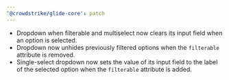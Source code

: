 ```yaml
---
'@crowdstrike/glide-core': patch
---
```


- Dropdown when filterable and multiselect now clears its input field when an option is selected.
- Dropdown now unhides previously filtered options when the `filterable` attribute is removed.
- Single-select dropdown now sets the value of its input field to the label of the selected option when the `filterable` attribute is added.
